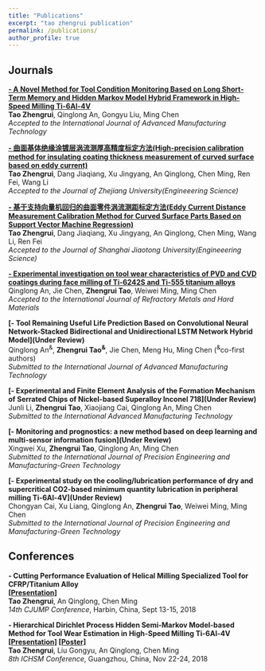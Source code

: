 ```yaml
---
title: "Publications"
excerpt: "tao zhengrui publication"
permalink: /publications/
author_profile: true
---
```

## Journals
<b>[- A Novel Method for Tool Condition Monitoring Based on Long Short-Term Memory and Hidden Markov Model Hybrid Framework in High-Speed Milling Ti-6Al-4V](http://zhengruitao.github.io/publications/AMT)</b> <br> 
<b>Tao Zhengrui</b>, Qinglong An, Gongyu Liu, Ming Chen <br> 
<i>Accepted to the International Journal of Advanced Manufacturing Technology</i> 

<b>[- 曲面基体绝缘涂镀层涡流测厚高精度标定方法(High-precision calibration method for insulating coating thickness measurement of curved surface based on eddy current)](http://zhengruitao.github.io/publications/thickness_measurement)</b> <br> 
<b>Tao Zhengrui</b>, Dang Jiaqiang, Xu Jingyang, An Qinglong, Chen Ming, Ren Fei, Wang Li <br> 
<i>Accepted to the Journal of Zhejiang University(Engineeering Science)</i>

<b>[- 基于支持向量机回归的曲面零件涡流测距标定方法(Eddy Current Distance Measurement Calibration Method for Curved Surface Parts Based on Support Vector Machine Regression)](http://zhengruitao.github.io/publications/distance_measurement)</b> <br> 
<b>Tao Zhengrui</b>, Dang Jiaqiang, Xu Jingyang, An Qinglong, Chen Ming, Wang Li, Ren Fei <br> 
<i>Accepted to the Journal of Shanghai Jiaotong University(Engineeering Science)</i>

<b>[- Experimental investigation on tool wear characteristics of PVD and CVD coatings during face milling of Ti-6242S and Ti-555 titanium alloys](http://zhengruitao.github.io/publications/RMHM)</b> <br> 
Qinglong An, Jie Chen, <b>Zhengrui Tao</b>, Weiwei Ming, Ming Chen <br>
<i>Accepted to the International Journal of Refractory Metals and Hard Materials</i>

<b>[- Tool Remaining Useful Life Prediction Based on Convolutional Neural Network-Stacked Bidirectional and Unidirectional LSTM Network Hybrid Model](Under Review)</b> <br> 
Qinglong An<sup>&</sup>, <b>Zhengrui Tao<sup>&</sup></b>, Jie Chen, Meng Hu, Ming Chen (<sup>&</sup>co-first authors) <br>
<i>Submitted to the International Journal of Advanced Manufacturing Technology</i>

<b>[- Experimental and Finite Element Analysis of the Formation Mechanism of Serrated Chips of Nickel-based Superalloy Inconel 718](Under Review)</b> <br>
Junli Li, <b>Zhengrui Tao</b>, Xiaojiang Cai, Qinglong An, Ming Chen <br>
<i>Submitted to the International Advanced Manufacturing Technology</i>

<b>[- Monitoring and prognostics: a new method based on deep learning and multi-sensor information fusion](Under Review)</b> <br>
Xingwei Xu, <b>Zhengrui Tao</b>, Qinglong An, Ming Chen <br>
<i>Submitted to the International Journal of Precision Engineering and Manufacturing-Green Technology</i>

<b>[- Experimental study on the cooling/lubrication performance of dry and supercritical CO2-based minimum quantity lubrication in peripheral milling Ti-6Al-4V](Under Review)</b> <br> 
Chongyan Cai, Xu Liang, Qinglong An, <b>Zhengrui Tao</b>, Weiwei Ming, Ming Chen <br>
<i>Submitted to the International Journal of Precision Engineering and Manufacturing-Green Technology</i>


## Conferences
<b>- Cutting Performance Evaluation of Helical Milling Specialized Tool for CFRP/Titanium Alloy</b><br>
<b>[[Presentation]](http://zhengruitao.github.io/files/CJUMP_Slide.pdf)</b><br> 
<b>Tao Zhengrui</b>, An Qinglong, Chen Ming <br>
<i>14th CJUMP Conference</i>, Harbin, China, Sept 13-15, 2018</i>

<b>- Hierarchical Dirichlet Process Hidden Semi-Markov Model-based Method for Tool Wear Estimation in High-Speed Milling Ti-6Al-4V</b><br>
<b>[[Presentation]](http://zhengruitao.github.io/files/ICHSM_Slide.pdf) [[Poster]](http://zhengruitao.github.io/files/ICHSM_Poster.pdf)</b>
<br>
<b>Tao Zhengrui</b>, Liu Gongyu, An Qinglong, Chen Ming <br>
<i>8th ICHSM Conference</i>, Guangzhou, China, Nov 22-24, 2018</i>
